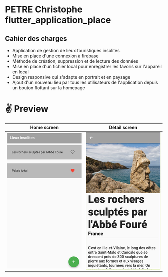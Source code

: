 # PETRE Christophe flutter_application_place

## Cahier des charges 
- Application de gestion de lieux touristiques insolites
- Mise en place d'une connexion à firebase 
- Méthode de création, suppression et de lecture des données 
- Mise en place d'un fichier local pour enregistrer les favoris sur l'appareil en local
- Design responsive qui s'adapte en portrait et en paysage
- Ajout d'un nouveau lieu par tous les utilisateurs de l'application depuis un bouton flottant sur la homepage

# ✌ Preview


|             Home screen             |             Détail screen           |
| :----------------------------------: | :----------------------------------: |
|  <img src="homescreen.png" width="350">  |  <img src="detailscreen.png" width="350"> |
